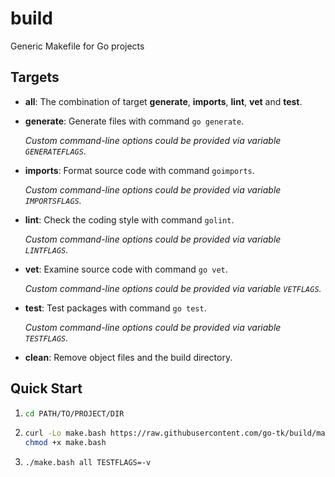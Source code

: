 # build

Generic Makefile for Go projects

## Targets

- **all**: The combination of target **generate**, **imports**, **lint**, **vet** and **test**.

- **generate**: Generate files with command `go generate`.

  *Custom command-line options could be provided via variable `GENERATEFLAGS`.*

- **imports**: Format source code with command `goimports`.

  *Custom command-line options could be provided via variable `IMPORTSFLAGS`.*

- **lint**: Check the coding style with command `golint`.

  *Custom command-line options could be provided via variable `LINTFLAGS`.*

- **vet**: Examine source code with command `go vet`.

  *Custom command-line options could be provided via variable `VETFLAGS`.*

- **test**: Test packages with command `go test`.

  *Custom command-line options could be provided via variable `TESTFLAGS`.*

- **clean**: Remove object files and the build directory.

## Quick Start

1. ```bash
   cd PATH/TO/PROJECT/DIR
   ```

2. ```bash
   curl -Lo make.bash https://raw.githubusercontent.com/go-tk/build/master/make.bash.orig
   chmod +x make.bash
   ```

3. ```bash
   ./make.bash all TESTFLAGS=-v
   ```
